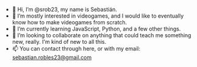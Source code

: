 - 👋 Hi, I’m @srob23, my name is Sebastián.
- 👀 I’m mostly interested in videogames, and I would like to eventually know how to make videogames from scratch.
- 🌱 I’m currently learning JavaScript, Python, and a few other things.
- 💞️ I’m looking to collaborate on anything that could teach me something new, really. I'm kind of new to all this.
- 📫 You can contact through here, or with my email: sebastian.robles23@gmail.com

<!---
srob23/srob23 is a ✨ special ✨ repository because its `README.md` (this file) appears on your GitHub profile.
You can click the Preview link to take a look at your changes.
--->
